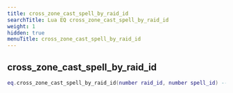 ```yaml
---
title: cross_zone_cast_spell_by_raid_id
searchTitle: Lua EQ cross_zone_cast_spell_by_raid_id
weight: 1
hidden: true
menuTitle: cross_zone_cast_spell_by_raid_id
---
```

## cross_zone_cast_spell_by_raid_id
```lua
eq.cross_zone_cast_spell_by_raid_id(number raid_id, number spell_id) -- void
```